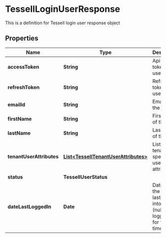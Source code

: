 

# TessellLoginUserResponse

This is a definition for Tessell login user response object

## Properties

Name | Type | Description | Notes
------------ | ------------- | ------------- | -------------
**accessToken** | **String** | Api access token of the user |  [optional]
**refreshToken** | **String** | Refresh token of the user |  [optional]
**emailId** | **String** | Email Id of the user |  [optional]
**firstName** | **String** | First name of the user |  [optional]
**lastName** | **String** | Last name of the user |  [optional]
**tenantUserAttributes** | [**List&lt;TessellTenantUserAttributes&gt;**](TessellTenantUserAttributes.md) | List of tenant specific user attributes |  [optional]
**status** | **TessellUserStatus** |  |  [optional]
**dateLastLoggedIn** | **Date** | Date when the user last logged into Tessell (null if logging in for first time) |  [optional]



